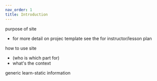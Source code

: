 ```yaml
---
nav_order: 1
title: Introduction
---
```


purpose of site
- for more detail on projec template see the for instructor/lesson plan

how to use site 
- (who is which part for)
- what's the context

generic learn-static information